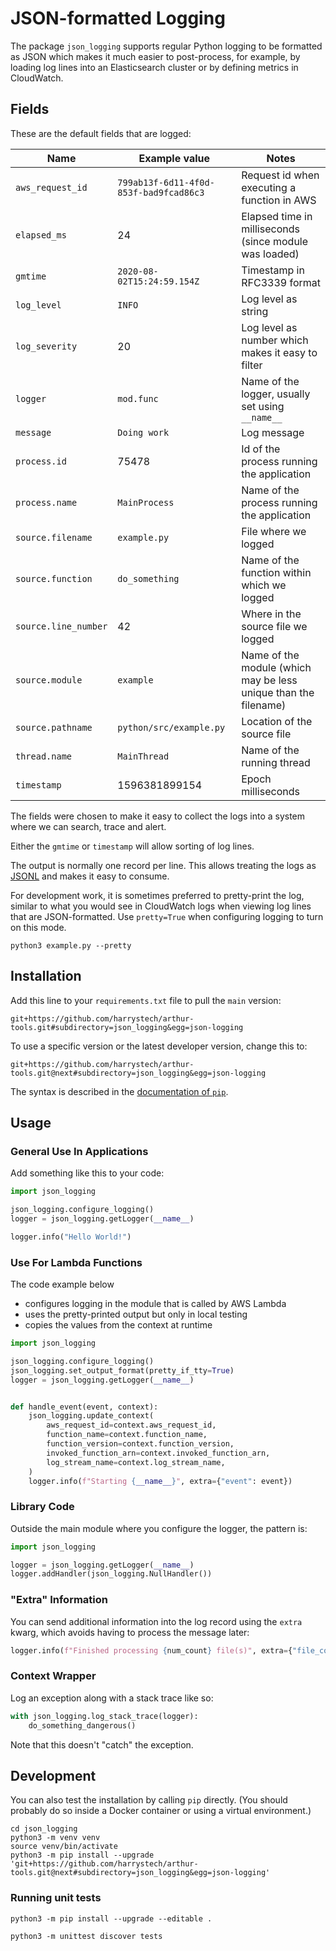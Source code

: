 # JSON-formatted Logging

The package `json_logging` supports regular Python logging to be formatted as
JSON which makes it much easier to post-process, for example, by loading log
lines into an Elasticsearch cluster or by defining metrics in CloudWatch.

## Fields

These are the default fields that are logged:

Name | Example value | Notes
----|----|----
`aws_request_id` | `799ab13f-6d11-4f0d-853f-bad9fcad86c3` | Request id when executing a function in AWS
`elapsed_ms` | 24 | Elapsed time in milliseconds (since module was loaded)
`gmtime` | `2020-08-02T15:24:59.154Z` | Timestamp in RFC3339 format
`log_level` | `INFO` | Log level as string
`log_severity` | 20 | Log level as number which makes it easy to filter
`logger` | `mod.func` | Name of the logger, usually set using `__name__`
`message` | `Doing work` | Log message
`process.id` | 75478 | Id of the process running the application
`process.name` | `MainProcess` | Name of the process running the application
`source.filename` | `example.py` | File where we logged
`source.function` | `do_something` | Name of the function within which we logged
`source.line_number` | 42 | Where in the source file we logged
`source.module` | `example` | Name of the module (which may be less unique than the filename)
`source.pathname` | `python/src/example.py` | Location of the source file
`thread.name` | `MainThread` | Name of the running thread
`timestamp` | 1596381899154 | Epoch milliseconds

The fields were chosen to make it easy to collect the logs
into a system where we can search, trace and alert.

Either the `gmtime` or `timestamp` will allow sorting of log lines.

The output is normally one record per line. This allows treating the logs
as [JSONL](https://jsonlines.org/) and makes it easy to consume.

For development work, it is sometimes preferred to pretty-print the log,
similar to what you would see in CloudWatch logs when viewing log lines
that are JSON-formatted. Use `pretty=True` when configuring logging
to turn on this mode.
```shell
python3 example.py --pretty
```

## Installation

Add this line to your `requirements.txt` file to pull the `main` version:
```text
git+https://github.com/harrystech/arthur-tools.git#subdirectory=json_logging&egg=json-logging
```

To use a specific version or the latest developer version, change this to:
```text
git+https://github.com/harrystech/arthur-tools.git@next#subdirectory=json_logging&egg=json-logging
```

The syntax is described in the [documentation of `pip`](https://pip.pypa.io/en/stable/reference/pip_install/#vcs-support).

## Usage

### General Use In Applications

Add something like this to your code:
```python
import json_logging

json_logging.configure_logging()
logger = json_logging.getLogger(__name__)

logger.info("Hello World!")
```

### Use For Lambda Functions

The code example below
* configures logging in the module that is called by AWS Lambda
* uses the pretty-printed output but only in local testing
* copies the values from the context at runtime

```python
import json_logging

json_logging.configure_logging()
json_logging.set_output_format(pretty_if_tty=True)
logger = json_logging.getLogger(__name__)


def handle_event(event, context):
    json_logging.update_context(
        aws_request_id=context.aws_request_id,
        function_name=context.function_name,
        function_version=context.function_version,
        invoked_function_arn=context.invoked_function_arn,
        log_stream_name=context.log_stream_name,
    )
    logger.info(f"Starting {__name__}", extra={"event": event})
```

### Library Code

Outside the main module where you configure the logger, the pattern is:
```python
import json_logging

logger = json_logging.getLogger(__name__)
logger.addHandler(json_logging.NullHandler())
```

### "Extra" Information

You can send additional information into the log record using the `extra` kwarg, which
avoids having to process the message later:
```python
logger.info(f"Finished processing {num_count} file(s)", extra={"file_count": num_count})
```

### Context Wrapper

Log an exception along with a stack trace like so:
```python
with json_logging.log_stack_trace(logger):
    do_something_dangerous()
```

Note that this doesn't "catch" the exception.

## Development

You can also test the installation by calling `pip` directly. (You should
probably do so inside a Docker container or using a virtual environment.)
```shell
cd json_logging
python3 -m venv venv
source venv/bin/activate
python3 -m pip install --upgrade 'git+https://github.com/harrystech/arthur-tools.git@next#subdirectory=json_logging&egg=json-logging'
```

### Running unit tests

```shell
python3 -m pip install --upgrade --editable .

python3 -m unittest discover tests
```
